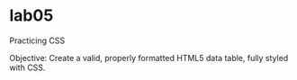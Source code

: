 # lab05
Practicing CSS

Objective: Create a valid, properly formatted HTML5 data table, fully styled with CSS.
